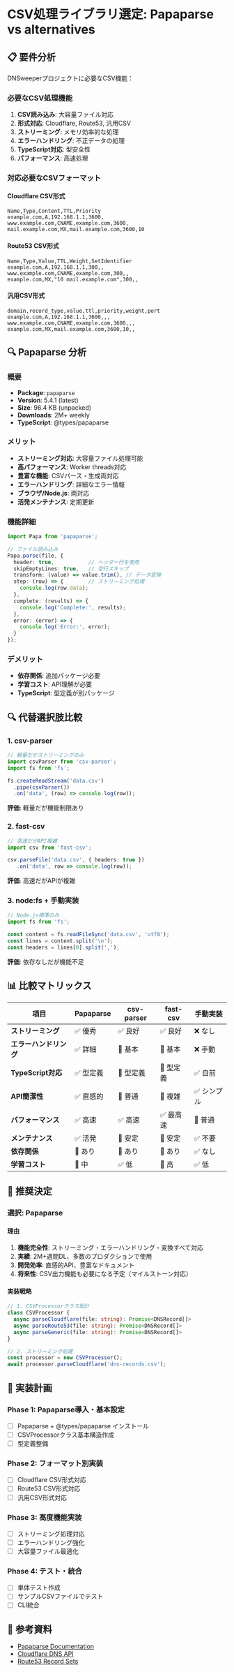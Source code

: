 # CSV処理ライブラリ選定: Papaparse vs alternatives

## 📋 要件分析

DNSweeperプロジェクトに必要なCSV機能：

### 必要なCSV処理機能
1. **CSV読み込み**: 大容量ファイル対応
2. **形式対応**: Cloudflare, Route53, 汎用CSV
3. **ストリーミング**: メモリ効率的な処理
4. **エラーハンドリング**: 不正データの処理
5. **TypeScript対応**: 型安全性
6. **パフォーマンス**: 高速処理

### 対応必要なCSVフォーマット

#### Cloudflare CSV形式
```csv
Name,Type,Content,TTL,Priority
example.com,A,192.168.1.1,3600,
www.example.com,CNAME,example.com,3600,
mail.example.com,MX,mail.example.com,3600,10
```

#### Route53 CSV形式
```csv
Name,Type,Value,TTL,Weight,SetIdentifier
example.com,A,192.168.1.1,300,,
www.example.com,CNAME,example.com,300,,
example.com,MX,"10 mail.example.com",300,,
```

#### 汎用CSV形式
```csv
domain,record_type,value,ttl,priority,weight,port
example.com,A,192.168.1.1,3600,,,
www.example.com,CNAME,example.com,3600,,,
example.com,MX,mail.example.com,3600,10,,
```

## 🔍 Papaparse 分析

### 概要
- **Package**: `papaparse`
- **Version**: 5.4.1 (latest)
- **Size**: 96.4 KB (unpacked)
- **Downloads**: 2M+ weekly
- **TypeScript**: @types/papaparse

### メリット
- **ストリーミング対応**: 大容量ファイル処理可能
- **高パフォーマンス**: Worker threads対応
- **豊富な機能**: CSVパース・生成両対応
- **エラーハンドリング**: 詳細なエラー情報
- **ブラウザ/Node.js**: 両対応
- **活発メンテナンス**: 定期更新

### 機能詳細
```typescript
import Papa from 'papaparse';

// ファイル読み込み
Papa.parse(file, {
  header: true,           // ヘッダー行を使用
  skipEmptyLines: true,   // 空行スキップ
  transform: (value) => value.trim(), // データ変換
  step: (row) => {        // ストリーミング処理
    console.log(row.data);
  },
  complete: (results) => {
    console.log('Complete:', results);
  },
  error: (error) => {
    console.log('Error:', error);
  }
});
```

### デメリット
- **依存関係**: 追加パッケージ必要
- **学習コスト**: API理解が必要
- **TypeScript**: 型定義が別パッケージ

## 🔍 代替選択肢比較

### 1. csv-parser
```typescript
// 軽量だがストリーミングのみ
import csvParser from 'csv-parser';
import fs from 'fs';

fs.createReadStream('data.csv')
  .pipe(csvParser())
  .on('data', (row) => console.log(row));
```

**評価**: 軽量だが機能制限あり

### 2. fast-csv
```typescript
// 高速だがAPI複雑
import csv from 'fast-csv';

csv.parseFile('data.csv', { headers: true })
   .on('data', row => console.log(row));
```

**評価**: 高速だがAPIが複雑

### 3. node:fs + 手動実装
```typescript
// Node.js標準のみ
import fs from 'fs';

const content = fs.readFileSync('data.csv', 'utf8');
const lines = content.split('\n');
const headers = lines[0].split(',');
```

**評価**: 依存なしだが機能不足

## 📊 比較マトリックス

| 項目 | Papaparse | csv-parser | fast-csv | 手動実装 |
|------|-----------|------------|----------|----------|
| **ストリーミング** | ✅ 優秀 | ✅ 良好 | ✅ 良好 | ❌ なし |
| **エラーハンドリング** | ✅ 詳細 | 🔶 基本 | 🔶 基本 | ❌ 手動 |
| **TypeScript対応** | ✅ 型定義 | 🔶 型定義 | 🔶 型定義 | ✅ 自前 |
| **API簡潔性** | ✅ 直感的 | 🔶 普通 | 🔶 複雑 | ✅ シンプル |
| **パフォーマンス** | ✅ 高速 | ✅ 高速 | ✅ 最高速 | 🔶 普通 |
| **メンテナンス** | ✅ 活発 | 🔶 安定 | 🔶 安定 | ✅ 不要 |
| **依存関係** | 🔶 あり | 🔶 あり | 🔶 あり | ✅ なし |
| **学習コスト** | 🔶 中 | ✅ 低 | 🔶 高 | ✅ 低 |

## 🎯 推奨決定

### **選択: Papaparse**

#### 理由
1. **機能完全性**: ストリーミング・エラーハンドリング・変換すべて対応
2. **実績**: 2M+週間DL、多数のプロダクションで使用
3. **開発効率**: 直感的API、豊富なドキュメント
4. **将来性**: CSV出力機能も必要になる予定（マイルストーン対応）

#### 実装戦略
```typescript
// 1. CSVProcessorクラス設計
class CSVProcessor {
  async parseCloudflare(file: string): Promise<DNSRecord[]>
  async parseRoute53(file: string): Promise<DNSRecord[]>
  async parseGeneric(file: string): Promise<DNSRecord[]>
}

// 2. ストリーミング処理
const processor = new CSVProcessor();
await processor.parseCloudflare('dns-records.csv');
```

## 📝 実装計画

### Phase 1: Papaparse導入・基本設定
- [ ] Papaparse + @types/papaparse インストール
- [ ] CSVProcessorクラス基本構造作成
- [ ] 型定義整備

### Phase 2: フォーマット別実装
- [ ] Cloudflare CSV形式対応
- [ ] Route53 CSV形式対応
- [ ] 汎用CSV形式対応

### Phase 3: 高度機能実装
- [ ] ストリーミング処理対応
- [ ] エラーハンドリング強化
- [ ] 大容量ファイル最適化

### Phase 4: テスト・統合
- [ ] 単体テスト作成
- [ ] サンプルCSVファイルでテスト
- [ ] CLI統合

## 🔗 参考資料
- [Papaparse Documentation](https://www.papaparse.com/docs)
- [Cloudflare DNS API](https://developers.cloudflare.com/api/)
- [Route53 Record Sets](https://docs.aws.amazon.com/route53/)